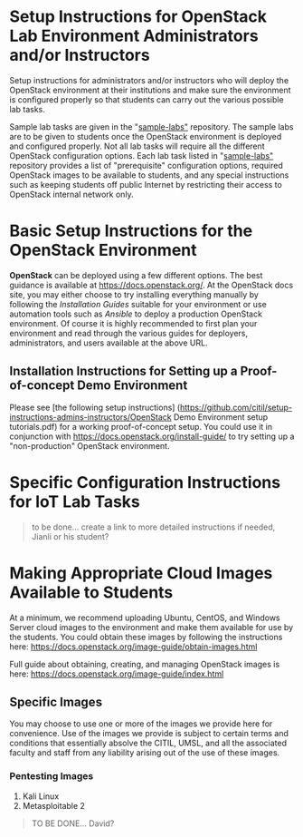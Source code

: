 # Setup Instructions for OpenStack Lab Environment Administrators and/or Instructors

Setup instructions for administrators and/or instructors who will deploy the OpenStack environment at their institutions and make sure the environment is configured properly so that students can carry out the various possible lab tasks. 

Sample lab tasks are given in the "[sample-labs"](https://github.com/citil/sample-labs) repository. The sample labs are to be given to students once the OpenStack environment is deployed and configured properly. Not all lab tasks will require all the different OpenStack configuration options. Each lab task listed in "[sample-labs"](https://github.com/citil/sample-labs) repository provides a list of "prerequisite" configuration options, required OpenStack images to be available to students, and any special instructions such as keeping students off public Internet by restricting their access to OpenStack internal network only.

# Basic Setup Instructions for the OpenStack Environment

**OpenStack** can be deployed using a few different options. The best guidance is available at https://docs.openstack.org/. At the OpenStack docs site, you may either choose to try installing everything manually by following the *Installation Guides* suitable for your environment or use automation tools such as *Ansible* to deploy a production OpenStack environment. Of course it is highly recommended to first plan your environment and read through the various guides for deployers, administrators, and users available at the above URL.

## Installation Instructions for Setting up a Proof-of-concept Demo Environment
Please see [the following setup instructions] (https://github.com/citil/setup-instructions-admins-instructors/OpenStack Demo Environment setup tutorials.pdf) for a working proof-of-concept setup. You could use it in conjunction with https://docs.openstack.org/install-guide/ to try setting up a "non-production" OpenStack environment.

# Specific Configuration Instructions for IoT Lab Tasks

>to be done... create a link to more detailed instructions if needed, Jianli or his student?

# Making Appropriate Cloud Images Available to Students

At a minimum, we recommend uploading Ubuntu, CentOS, and Windows Server cloud images to the environment and make them available for use by the students. You could obtain these images by following the instructions here: https://docs.openstack.org/image-guide/obtain-images.html

Full guide about obtaining, creating, and managing OpenStack images is here: https://docs.openstack.org/image-guide/index.html

## Specific Images
You may choose to use one or more of the images we provide here for convenience. Use of the images we provide is subject to certain terms and conditions that essentially absolve the CITIL, UMSL, and all the associated faculty and staff from any liability arising out of the use of these images.

### Pentesting Images
1. Kali Linux
2. Metasploitable 2 

>TO BE DONE... David?






